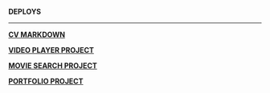 **DEPLOYS**
***

**[CV MARKDOWN](https://ilyashkvalniy.github.io/rsschool-projects/cv/cv)**

**[VIDEO PLAYER PROJECT](https://ilyashkvalniy.github.io/rsschool-projects/js30-videoplayer/)**

**[MOVIE SEARCH PROJECT](https://ilyashkvalniy.github.io/rsschool-projects/movie-app/)**

**[PORTFOLIO PROJECT](https://ilyashkvalniy.github.io/rsschool-projects/portfolio/)**

